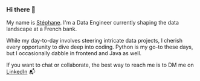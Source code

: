 ### Hi there 👋

My name is [Stéphane](github.com/sorieux). I'm a Data Engineer currently shaping the data landscape at a French bank. 

While my day-to-day involves steering intricate data projects, I cherish every opportunity to dive deep into coding. Python is my go-to these days, but I occasionally dabble in frontend and Java as well.

If you want to chat or collaborate, the best way to reach me is to DM me on [LinkedIn](https://www.linkedin.com/in/stephane-orieux/) 📬


<!--
**sorieux/sorieux** is a ✨ _special_ ✨ repository because its `README.md` (this file) appears on your GitHub profile.

Here are some ideas to get you started:

- 🔭 I’m currently working on ...
- 🌱 I’m currently learning ...
- 👯 I’m looking to collaborate on ...
- 🤔 I’m looking for help with ...
- 💬 Ask me about ...
- 📫 How to reach me: ...
- 😄 Pronouns: ...
- ⚡ Fun fact: ...
-->

